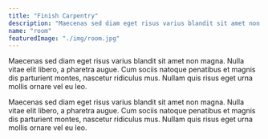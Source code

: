 ```yaml
---
title: "Finish Carpentry"
description: "Maecenas sed diam eget risus varius blandit sit amet non magna. Nulla vitae elit libero, a pharetra augue. Cum sociis natoque penatibus et magnis dis parturient montes, nascetur ridiculus mus. Nullam quis risus eget urna mollis ornare vel eu leo."
name: "room"
featuredImage: "./img/room.jpg"
---
```


Maecenas sed diam eget risus varius blandit sit amet non magna. Nulla vitae elit libero, a pharetra augue. Cum sociis natoque penatibus et magnis dis parturient montes, nascetur ridiculus mus. Nullam quis risus eget urna mollis ornare vel eu leo.

Maecenas sed diam eget risus varius blandit sit amet non magna. Nulla vitae elit libero, a pharetra augue. Cum sociis natoque penatibus et magnis dis parturient montes, nascetur ridiculus mus. Nullam quis risus eget urna mollis ornare vel eu leo.